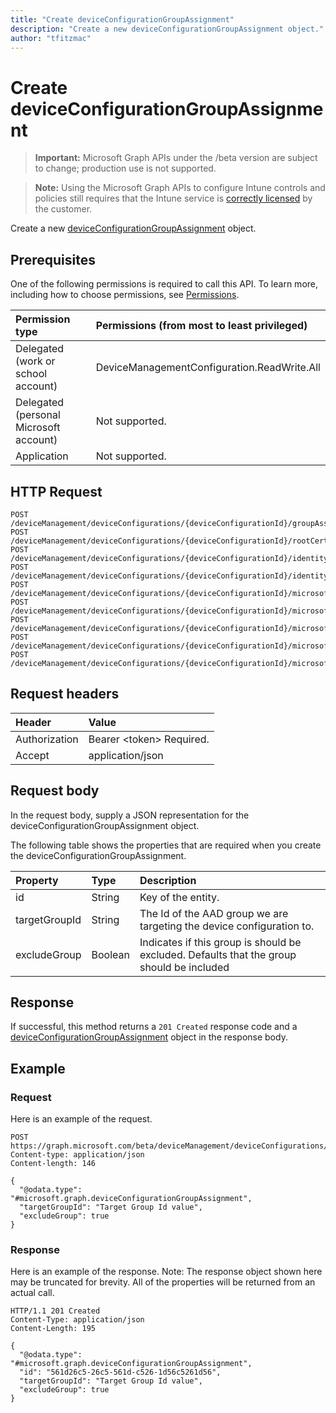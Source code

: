 ```yaml
---
title: "Create deviceConfigurationGroupAssignment"
description: "Create a new deviceConfigurationGroupAssignment object."
author: "tfitzmac"
---
```


# Create deviceConfigurationGroupAssignment

> **Important:** Microsoft Graph APIs under the /beta version are subject to change; production use is not supported.

> **Note:** Using the Microsoft Graph APIs to configure Intune controls and policies still requires that the Intune service is [correctly licensed](https://go.microsoft.com/fwlink/?linkid=839381) by the customer.

Create a new [deviceConfigurationGroupAssignment](../resources/intune-deviceconfig-deviceconfigurationgroupassignment.md) object.

## Prerequisites
One of the following permissions is required to call this API. To learn more, including how to choose permissions, see [Permissions](../../../concepts/permissions-reference.md).

|Permission type|Permissions (from most to least privileged)|
|:---|:---|
|Delegated (work or school account)|DeviceManagementConfiguration.ReadWrite.All|
|Delegated (personal Microsoft account)|Not supported.|
|Application|Not supported.|

## HTTP Request
<!-- {
  "blockType": "ignored"
}
-->
``` http
POST /deviceManagement/deviceConfigurations/{deviceConfigurationId}/groupAssignments
POST /deviceManagement/deviceConfigurations/{deviceConfigurationId}/rootCertificate/groupAssignments
POST /deviceManagement/deviceConfigurations/{deviceConfigurationId}/identityCertificate/groupAssignments
POST /deviceManagement/deviceConfigurations/{deviceConfigurationId}/identityCertificate/rootCertificate/groupAssignments
POST /deviceManagement/deviceConfigurations/{deviceConfigurationId}/microsoft.graph.iosScepCertificateProfile/rootCertificate/groupAssignments
POST /deviceManagement/deviceConfigurations/{deviceConfigurationId}/microsoft.graph.macOSScepCertificateProfile/rootCertificate/groupAssignments
POST /deviceManagement/deviceConfigurations/{deviceConfigurationId}/microsoft.graph.windowsPhone81VpnConfiguration/identityCertificate/groupAssignments
POST /deviceManagement/deviceConfigurations/{deviceConfigurationId}/microsoft.graph.windowsWifiEnterpriseEAPConfiguration/identityCertificateForClientAuthentication/groupAssignments
POST /deviceManagement/deviceConfigurations/{deviceConfigurationId}/microsoft.graph.windowsWifiEnterpriseEAPConfiguration/rootCertificatesForServerValidation/{windows81TrustedRootCertificateId}/groupAssignments
```

## Request headers
|Header|Value|
|:---|:---|
|Authorization|Bearer &lt;token&gt; Required.|
|Accept|application/json|

## Request body
In the request body, supply a JSON representation for the deviceConfigurationGroupAssignment object.

The following table shows the properties that are required when you create the deviceConfigurationGroupAssignment.

|Property|Type|Description|
|:---|:---|:---|
|id|String|Key of the entity.|
|targetGroupId|String|The Id of the AAD group we are targeting the device configuration to.|
|excludeGroup|Boolean|Indicates if this group is should be excluded. Defaults that the group should be included|



## Response
If successful, this method returns a `201 Created` response code and a [deviceConfigurationGroupAssignment](../resources/intune-deviceconfig-deviceconfigurationgroupassignment.md) object in the response body.

## Example

### Request
Here is an example of the request.
``` http
POST https://graph.microsoft.com/beta/deviceManagement/deviceConfigurations/{deviceConfigurationId}/groupAssignments
Content-type: application/json
Content-length: 146

{
  "@odata.type": "#microsoft.graph.deviceConfigurationGroupAssignment",
  "targetGroupId": "Target Group Id value",
  "excludeGroup": true
}
```

### Response
Here is an example of the response. Note: The response object shown here may be truncated for brevity. All of the properties will be returned from an actual call.
``` http
HTTP/1.1 201 Created
Content-Type: application/json
Content-Length: 195

{
  "@odata.type": "#microsoft.graph.deviceConfigurationGroupAssignment",
  "id": "561d26c5-26c5-561d-c526-1d56c5261d56",
  "targetGroupId": "Target Group Id value",
  "excludeGroup": true
}
```



